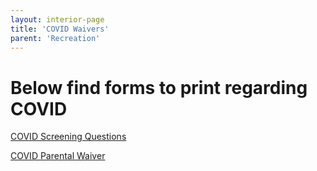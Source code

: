 ```yaml
---
layout: interior-page
title: 'COVID Waivers'
parent: 'Recreation'
---
```


# Below find forms to print regarding COVID 

[COVID Screening Questions](https://storage.googleapis.com/static.rutherford-nj.com/recreation/waivers/COVID-19%20Screening%20Questions%20Fall%20Rec%20Sports.pdf)

[COVID Parental Waiver](https://storage.googleapis.com/static.rutherford-nj.com/recreation/waivers/Parental%20Waiver%20COVID%20RUTHERFORD.pdf)
